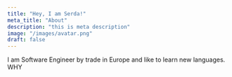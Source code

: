 ```yaml
---
title: "Hey, I am Serda!"
meta_title: "About"
description: "this is meta description"
image: "/images/avatar.png"
draft: false
---
```


I am Software Engineer by trade in Europe and like to learn new languages. WHY
